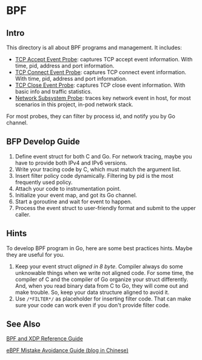 # BPF

## Intro

This directory is all about BPF programs and management. It includes:

- [TCP Accept Event Probe](tcpaccept): captures TCP accept event information. With time, pid, address and port information.
- [TCP Connect Event Probe](tcpconnect): captures TCP connect event information. With time, pid, address and port information.
- [TCP Close Event Probe](tcpclose): captures TCP close event information. With basic info and traffic statistics.
- [Network Subsystem Probe](podnet): traces key network event in host, for most scenarios in this project, in-pod network stack.

For most probes, they can filter by process id, and notify you by Go channel.

## BFP Develop Guide

1. Define event struct for both C and Go. For network tracing, maybe you have to provide both IPv4 and IPv6 versions.
2. Write your tracing code by C, which must match the argument list.
3. Insert filter policy code dynamically. Filtering by pid is the most frequently used policy.
4. Attach your code to instrumentation point.
5. Initialize your event map, and got its Go channel.
6. Start a goroutine and wait for event to happen.
7. Process the event struct to user-friendly format and submit to the upper caller.

## Hints

To develop BPF program in Go, here are some best practices hints. Maybe they are useful for you.

1. Keep your event struct *aligned in 8 byte*. Compiler always do some unknowable things when we write not aligned code. For some time, the compiler of C and the compiler of Go organize your struct differently. And, when you read binary data from C to Go, they will come out and make trouble. So, keep your data structure aligned to avoid it.
2. Use `/*FILTER*/` as placeholder for inserting filter code. That can make sure your code can work even if you don't provide filter code.

## See Also

[BPF and XDP Reference Guide](https://docs.cilium.io/en/stable/bpf/)

[eBPF Mistake Avoidance Guide (blog in Chinese)](https://segmentfault.com/a/1190000041179276)
